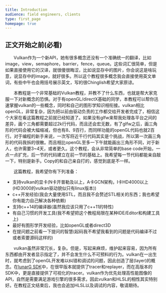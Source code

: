 ```yaml
---
title: Introduction
audience: field engineers, clients
type: first_page
homepage: true
---
```


## 正文开始之前(必看)

&#160; &#160; &#160; &#160;Vulkan作为一个新API，她有很多概念还没有一个准确统一的翻译，比如image，view，semaphore，barrier，fence，queue。这些词汇很简单，但是如果直接使用它的汉译，就很傻很晦涩，比如说显存中的图片，你会说这是啥玩意，说显存中的image，就好很多。所以这个教程很多概念我会直接使用英文单词，有些中午也会用括号展示英文，写的很Chinglish希望大家原谅。

&#160; &#160; &#160; &#160;本教程是一个非常基础的Vulkan教程，并教不了什么东西，也就是帮大家克服一下对新概念的恐惧。对于有openGL/directX基础的同学，本教程可以帮你迅速掌握vulkan的一些概念，同时和自己的图形学知识相衔接。vulkan相比openGL，非常复杂，因为把以前由驱动负责的工作都交给开发者完成了，相信这个大家在看这篇教程之前就已经知道了。如果没有glfw来帮我处理各平台之间的差异，画个三角都需要超过2k行代码，而且还会宏无数，有了glfw之后，画三角形的代码会被大幅缩减，但也有8、9百行，而同样功能的openGL代码也就2百行。对于编程的新手来说，一次写将近千行代码其实是个挑战，所以第一次画三角形的代码我拆的很散。而且相比openGL至多一下午就能画出三角形不同，对于新人，也许需要3~4天，或者更久。这个教程，会从非常简单的base code开始，一点一点扩充，后一节的代码建立在前一节的基础上。我希望每一节代码都能亲自敲一下，特别是新手。Copy的和自己亲自打的，感觉到底是不一样。

&#160; &#160; &#160; &#160;这篇教程，我希望你有下列准备：

- 支持vulkan的显卡(N卡开普勒及以上，A卡GCN架构，I卡HD4000以上(HD3000的vulkan驱动貌似只有linux版本))
- c++开发经验(我会大量使用STL，而且我不会赘述STL相关的东西；我也希望你有能力自己解决各种依赖)
- 支持c++14的编译器(虽然我应该只用了c++11的特性)
- 有自己习惯的开发工具(我不希望把这个教程局限在某种IDE/Editor和构建工具上)
- 最好有图形学开发经验，比如openGL或者direct3D
- 在提问题之前看一下提问的智慧(起码我不希望我看到的问题是代码编译不过或者索要源码这样的)

&#160; &#160; &#160; &#160;vulkan虽然非常冗长，复杂。但是，写起来麻烦，维护起来容易，因为所有东西都由开发者显示指定了，并不会发生什么不可预料的行为。vulkan在一出生时，就考虑到了openGL开发难以纠错和调试的问题，因此创造了层(layer)的概念。在[lunarG SDK](https://www.lunarg.com/vulkan-sdk/)中，在很早版本就提供了tracer和replayer，而在高版本的SDK中，更是直接提供了可视化的tracer。vulkan作为优先处理高性能图像的API，自然是需要满足游戏引擎的很多需求，因此vulkan和HLSL的相性其实特别好。在教程正文结束后，我也会追加HLSL以及调试的内容，敬请期待。

